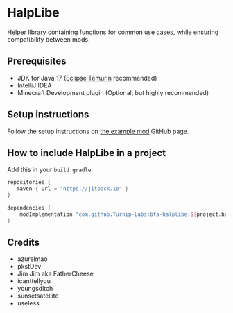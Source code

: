 # HalpLibe

Helper library containing functions for common use cases, while ensuring compatibility between mods.

## Prerequisites
- JDK for Java 17 ([Eclipse Temurin](https://adoptium.net/temurin/releases/) recommended)
- IntelliJ IDEA
- Minecraft Development plugin (Optional, but highly recommended)

## Setup instructions
Follow the setup instructions on [the example mod](https://github.com/Turnip-Labs/bta-example-mod) GitHub page.

## How to include HalpLibe in a project
Add this in your `build.gradle`:
```groovy
repositories {
   maven { url = "https://jitpack.io" }
}

dependencies {
    modImplementation "com.github.Turnip-Labs:bta-halplibe:${project.halplibe_version}"
}
```

## Credits
- azurelmao
- pkstDev
- Jim Jim aka FatherCheese
- icanttellyou
- youngsditch
- sunsetsatellite
- useless
